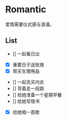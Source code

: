 # Romantic

爱情需要仪式感与浪漫。

## List

- [] 一起看日出
- [x] 重要日子送玫瑰
- [x] 帮买生理用品
- [] 一起去买内衣
- [] 背着走一段路
- [] 给她准备一个星期早餐
- [] 给她写情书
- [x] 给她唱一首歌